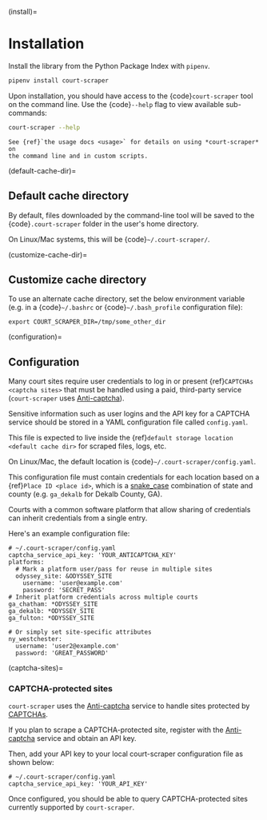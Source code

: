 (install)=

# Installation

Install the library from the Python Package Index with `pipenv`.

```bash
pipenv install court-scraper
```

Upon installation, you should have access to the {code}`court-scraper` tool on the command line. Use the
{code}`--help` flag to view available sub-commands:

```bash
court-scraper --help
```

```{note}
See {ref}`the usage docs <usage>` for details on using *court-scraper* on
the command line and in custom scripts.
```

(default-cache-dir)=

## Default cache directory

By default, files downloaded by the command-line tool will be saved to the {code}`.court-scraper` folder
in the user's home directory.

On Linux/Mac systems, this will be {code}`~/.court-scraper/`.

(customize-cache-dir)=

## Customize cache directory

To use an alternate cache directory, set the below environment variable
(e.g. in a {code}`~/.bashrc` or {code}`~/.bash_profile` configuration file):

```
export COURT_SCRAPER_DIR=/tmp/some_other_dir
```

(configuration)=

## Configuration

Many court sites require user credentials to log in or present
{ref}`CAPTCHAs <captcha sites>` that must be handled
using a paid, third-party service (`court-scraper` uses [Anti-captcha]).

Sensitive information such as user logins and the API key
for a CAPTCHA service should be stored in a YAML configuration file called `config.yaml`.

This file is expected to live inside the {ref}`default storage location <default cache dir>`
for scraped files, logs, etc.

On Linux/Mac, the default location is {code}`~/.court-scraper/config.yaml`.

This configuration file must contain credentials for each
location based on a {ref}`Place ID <place id>`, which is a [snake_case](https://en.wikipedia.org/wiki/Snake_case)
combination of state and county (e.g. `ga_dekalb` for Dekalb County, GA).

Courts with a common software platform that allow sharing
of credentials can inherit credentials from a single entry.

Here's an example configuration file:

```
# ~/.court-scraper/config.yaml
captcha_service_api_key: 'YOUR_ANTICAPTCHA_KEY'
platforms:
  # Mark a platform user/pass for reuse in multiple sites
  odyssey_site: &ODYSSEY_SITE
    username: 'user@example.com'
    password: 'SECRET_PASS'
# Inherit platform credentials across multiple courts
ga_chatham: *ODYSSEY_SITE
ga_dekalb: *ODYSSEY_SITE
ga_fulton: *ODYSSEY_SITE

# Or simply set site-specific attributes
ny_westchester:
  username: 'user2@example.com'
  password: 'GREAT_PASSWORD'
```

(captcha-sites)=

### CAPTCHA-protected sites

`court-scraper` uses the [Anti-captcha] service to handle sites
protected by [CAPTCHAs].

If you plan to scrape a CAPTCHA-protected site, register with the
[Anti-captcha] service and obtain an API key.

Then, add your API key to your local court-scraper configuration file as shown below:

```
# ~/.court-scraper/config.yaml
captcha_service_api_key: 'YOUR_API_KEY'
```

Once configured, you should be able to query CAPTCHA-protected sites currently supported by `court-scraper`.

[anti-captcha]: https://anti-captcha.com
[captchas]: https://en.wikipedia.org/wiki/CAPTCHA
